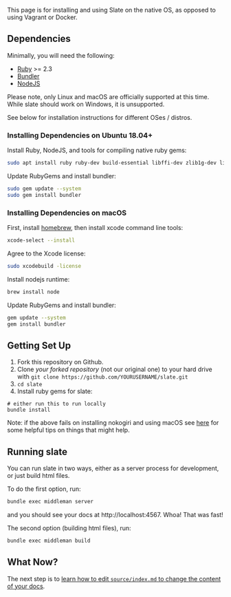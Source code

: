 This page is for installing and using Slate on the native OS, as opposed to using Vagrant or Docker.

## Dependencies

Minimally, you will need the following:

* [Ruby](https://www.ruby-lang.org/en/) >= 2.3
* [Bundler](https://bundler.io/)
* [NodeJS](https://nodejs.org/en/)

Please note, only Linux and macOS are officially supported at this time. While slate should work on Windows, it is unsupported.

See below for installation instructions for different OSes / distros.

### Installing Dependencies on Ubuntu 18.04+

Install Ruby, NodeJS, and tools for compiling native ruby gems:
```bash
sudo apt install ruby ruby-dev build-essential libffi-dev zlib1g-dev liblzma-dev nodejs patch
```

Update RubyGems and install bundler:

```bash
sudo gem update --system
sudo gem install bundler
```

### Installing Dependencies on macOS

First, install [homebrew](https://brew.sh/), then install xcode command line tools:

```bash
xcode-select --install
```

Agree to the Xcode license:

```bash
sudo xcodebuild -license
```

Install nodejs runtime:

```bash
brew install node
```

Update RubyGems and install bundler:

```bash
gem update --system
gem install bundler
```

## Getting Set Up

1. Fork this repository on Github.
2. Clone *your forked repository* (not our original one) to your hard drive with `git clone https://github.com/YOURUSERNAME/slate.git`
3. `cd slate`
4. Install ruby gems for slate:

```shell
# either run this to run locally
bundle install
```

Note: if the above fails on installing nokogiri and using macOS see
[here](https://github.com/sparklemotion/nokogiri.org/blob/master/docs/tutorials/installing_nokogiri.md#macos)
for some helpful tips on things that might help.

## Running slate

You can run slate in two ways, either as a server process for development, or just build html files.

To do the first option, run:

```bash
bundle exec middleman server
```

and you should see your docs at http://localhost:4567. Whoa! That was fast!

The second option (building html files), run:

```bash
bundle exec middleman build
```

## What Now?

The next step is to [learn how to edit `source/index.md` to change the content of your docs](Markdown-Syntax).